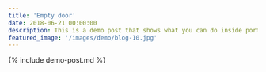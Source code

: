 ```yaml
---
title: 'Empty door'
date: 2018-06-21 00:00:00
description: This is a demo post that shows what you can do inside portfolio and blog posts. We’ve included everything you need to create engaging posts and case studies to show off your work in a beautiful way.
featured_image: '/images/demo/blog-10.jpg'
---
```


{% include demo-post.md %}